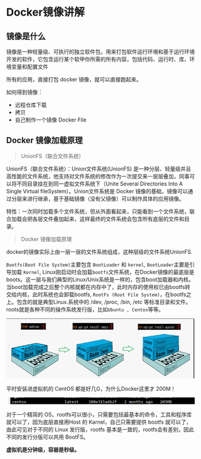 # Docker镜像讲解

## 镜像是什么

镜像是一种轻量级、可执行的独立软件包，用来打包软件运行环境和基于运行环境开发的软件，它包含运行某个软甲你所需的所有内容，包括代码、运行时、库、环境变量和配置文件

所有的应用，直接打包 docker 镜像，就可以直接跑起来。

如何得到镜像：

- 远程仓库下载
- 拷贝
- 自己制作一个镜像 Docker File

## Docker 镜像加载原理

> UnionFS（联合文件系统）

UnionFS（联合文件系统）：Union文件系统(UnionFS) 是一种分层、轻量级并且高性能的文件系统，他支持对文件系统的修改作为一次提交来一层层叠加，同事可以将不同目录挂在到同一虚拟文件系统下（Unite Several Directories Into A Single Virtual fileSystem）。Union文件系统是 Docker 镜像的基础，镜像可以通过分层来进行继承，基于基础镜像（没有父镜像）可以制作具体的应用镜像。

特性：一次同时加载多个文件系统，但从外面看起来，只能看到一个文件系统，联合加载会把各层文件叠加起来，这样最终的文件系统会包含所有底层的文件和目录。

> Docker 镜像加载原理

docker的镜像实际上由一层一层的文件系统组成，这种层级的文件系统UnionFS.

`Bootfs(Boot File System)`主要包含 `BootLoader` 和 `kernel`, `BootLoader`主要是引导加载 `Kernel`, Linux刚启动时会加载`bootfs`文件系统，在Docker镜像的最底层是boots。这一层与我们典型的Linux/Unix系统是一样的，包含boot加载器和内核。当boot加载完成之后整个内核就都在内存中了，此时内存的使用权已由bootfs转交给内核，此时系统也会卸载bootfs,
`RootFs (Root File System)`，在bootfs之上。包含的就是典型Linux.系统中的 /dev, /proc, /bin, /etc 等标准目录和文件。roots就是各种不同的操作系统发行版，比如`Ubuntu , Centos`等等。

![docker镜像加载原理](images\docker镜像加载原理.png)

平时安装进虚拟机的 CentOS 都是好几G，为什么Docker这里才 200M！

![image-20210212210407135](images\image-20210212210407135.png)

对于一个精简的 OS，rootfs可以很小，只需要包括最基本的命令，工具和程序库就可以了，因为底层直接用Host 的 Karnel，自己只需要提供 bootfs 就可以了，由此可见对于不同的 Linux 发行版，rootfs 基本是一致的，rootfs会有差别，因此不同的发行分版可以共用 BootFS。

**虚拟机是分钟级，容器是秒级。**